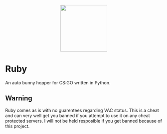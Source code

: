 <p align="center"><img src="https://snaacky.me/ruby_logo.png" width="150" height="150"/></p>

# Ruby
An auto bunny hopper for CS:GO written in Python.

## Warning
Ruby comes as is with no guarentees regarding VAC status. This is a cheat and can very well get you banned if you attempt to use it on any cheat protected servers. I will not be held resposible if you get banned because of this project.
